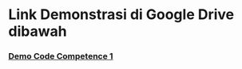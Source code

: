# Link Demonstrasi di Google Drive dibawah

### [Demo Code Competence 1](https://drive.google.com/file/d/1ZKEu9kCGFRTzJ4F93E1xM4odTW4EcM0N/view?usp=sharing)